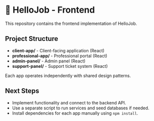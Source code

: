 # 📂 HelloJob - Frontend

This repository contains the frontend implementation of HelloJob.

## Project Structure
- **client-app/** - Client-facing application (React)
- **professional-app/** - Professional portal (React)
- **admin-panel/** - Admin panel (React)
- **support-panel/** - Support ticket system (React)

Each app operates independently with shared design patterns.

## Next Steps
- Implement functionality and connect to the backend API.
- Use a separate script to run services and seed databases if needed.
- Install dependencies for each app manually using `npm install`.
